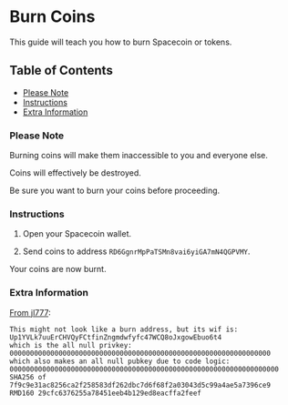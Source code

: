 # Burn Coins

This guide will teach you how to burn Spacecoin or tokens.

## Table of Contents

  - [Please Note](#Please-Note)
  - [Instructions](#Instructions)
  - [Extra Information](#Extra-Information)

### Please Note

Burning coins will make them inaccessible to you and everyone else.

Coins will effectively be destroyed.

Be sure you want to burn your coins before proceeding.

### Instructions

1. Open your Spacecoin wallet.

2. Send coins to address `RD6GgnrMpPaTSMn8vai6yiGA7mN4QGPVMY`.

Your coins are now burnt.

### Extra Information

[From jl777](https://bitcointalk.org/index.php?topic=762346.msg31339430#msg31339430):
```
This might not look like a burn address, but its wif is: Up1YVLk7uuErCHVQyFCtfinZngmdwfyfc47WCQ8oJxgowEbuo6t4
which is the all null privkey: 0000000000000000000000000000000000000000000000000000000000000000
which also makes an all null pubkey due to code logic:
000000000000000000000000000000000000000000000000000000000000000000
SHA256 of 7f9c9e31ac8256ca2f258583df262dbc7d6f68f2a03043d5c99a4ae5a7396ce9
RMD160 29cfc6376255a78451eeb4b129ed8eacffa2feef
```
